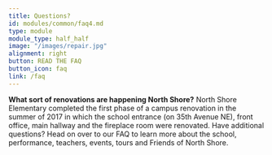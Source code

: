 ```yaml
---
title: Questions?
id: modules/common/faq4.md
type: module
module_type: half_half
image: "/images/repair.jpg"
alignment: right
button: READ THE FAQ
button_icon: faq
link: /faq
---
```

<p><strong>What sort of renovations are happening North Shore?</strong> North Shore Elementary completed the first phase of a campus renovation in the summer of 2017 in which the school entrance (on 35th Avenue NE), front office, main hallway and the fireplace room were renovated. Have additional questions? Head on over to our FAQ to learn more about the school, performance, teachers, events, tours and Friends of North Shore.</p>